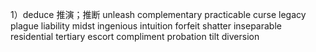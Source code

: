 1）deduce 推演；推断
unleash 
complementary
practicable
curse
legacy 
plague
liability
midst
ingenious
intuition
forfeit
shatter
inseparable
residential
tertiary
escort
compliment
probation
tilt
diversion